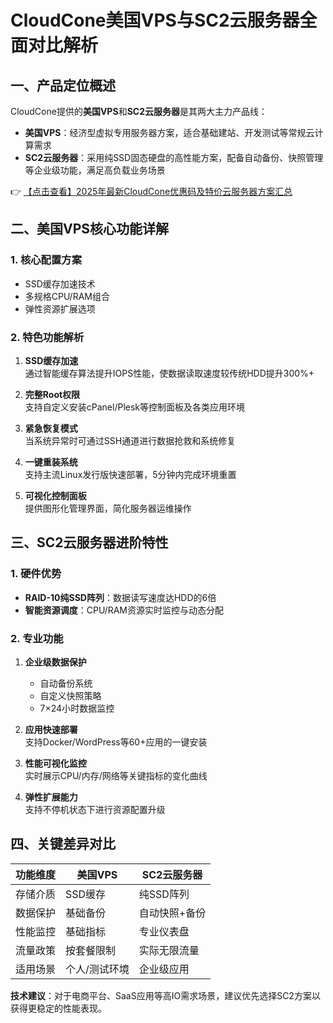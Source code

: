 # CloudCone美国VPS与SC2云服务器全面对比解析

## 一、产品定位概述

CloudCone提供的**美国VPS**和**SC2云服务器**是其两大主力产品线：

- **美国VPS**：经济型虚拟专用服务器方案，适合基础建站、开发测试等常规云计算需求
- **SC2云服务器**：采用纯SSD固态硬盘的高性能方案，配备自动备份、快照管理等企业级功能，满足高负载业务场景

👉 [【点击查看】2025年最新CloudCone优惠码及特价云服务器方案汇总](https://bit.ly/Cloudcone)

## 二、美国VPS核心功能详解

### 1. 核心配置方案
- SSD缓存加速技术
- 多规格CPU/RAM组合
- 弹性资源扩展选项

### 2. 特色功能解析
1. **SSD缓存加速**  
   通过智能缓存算法提升IOPS性能，使数据读取速度较传统HDD提升300%+

2. **完整Root权限**  
   支持自定义安装cPanel/Plesk等控制面板及各类应用环境

3. **紧急恢复模式**  
   当系统异常时可通过SSH通道进行数据抢救和系统修复

4. **一键重装系统**  
   支持主流Linux发行版快速部署，5分钟内完成环境重置

5. **可视化控制面板**  
   提供图形化管理界面，简化服务器运维操作

## 三、SC2云服务器进阶特性

### 1. 硬件优势
- **RAID-10纯SSD阵列**：数据读写速度达HDD的6倍
- **智能资源调度**：CPU/RAM资源实时监控与动态分配

### 2. 专业功能
1. **企业级数据保护**  
   - 自动备份系统
   - 自定义快照策略
   - 7×24小时数据监控

2. **应用快速部署**  
   支持Docker/WordPress等60+应用的一键安装

3. **性能可视化监控**  
   实时展示CPU/内存/网络等关键指标的变化曲线

4. **弹性扩展能力**  
   支持不停机状态下进行资源配置升级

## 四、关键差异对比

| 功能维度        | 美国VPS          | SC2云服务器      |
|----------------|------------------|------------------|
| 存储介质       | SSD缓存          | 纯SSD阵列        |
| 数据保护       | 基础备份         | 自动快照+备份    |
| 性能监控       | 基础指标         | 专业仪表盘       |
| 流量政策       | 按套餐限制       | 实际无限流量     |
| 适用场景       | 个人/测试环境    | 企业级应用       |

**技术建议**：对于电商平台、SaaS应用等高IO需求场景，建议优先选择SC2方案以获得更稳定的性能表现。